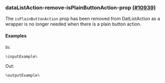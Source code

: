 ### dataListAction-remove-isPlainButtonAction-prop [(#10939)](https://github.com/patternfly/patternfly-react/pull/10934)

The `isPlainButtonAction` prop has been removed from DatListAction as a wrapper is no longer needed when there is a plain button action.

#### Examples

In:

```jsx
%inputExample%
```

Out:

```jsx
%outputExample%
```
